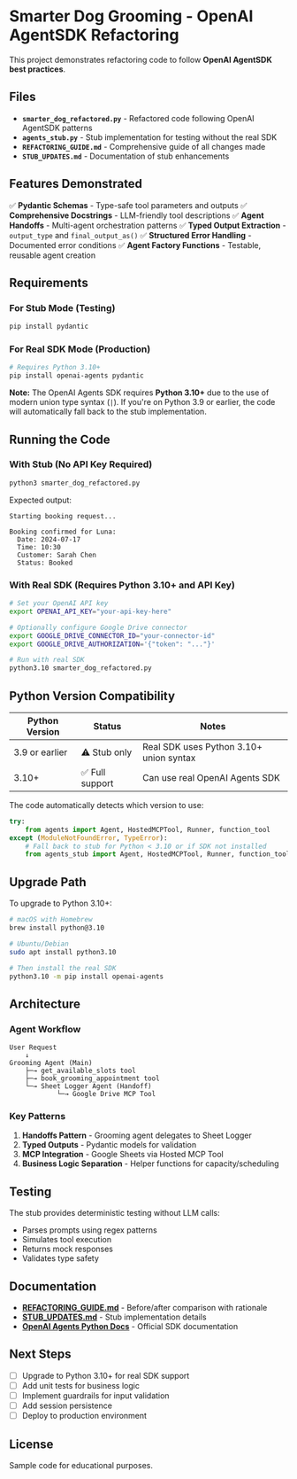# Smarter Dog Grooming - OpenAI AgentSDK Refactoring

This project demonstrates refactoring code to follow **OpenAI AgentSDK best practices**.

## Files

- **`smarter_dog_refactored.py`** - Refactored code following OpenAI AgentSDK patterns
- **`agents_stub.py`** - Stub implementation for testing without the real SDK
- **`REFACTORING_GUIDE.md`** - Comprehensive guide of all changes made
- **`STUB_UPDATES.md`** - Documentation of stub enhancements

## Features Demonstrated

✅ **Pydantic Schemas** - Type-safe tool parameters and outputs
✅ **Comprehensive Docstrings** - LLM-friendly tool descriptions
✅ **Agent Handoffs** - Multi-agent orchestration patterns
✅ **Typed Output Extraction** - `output_type` and `final_output_as()`
✅ **Structured Error Handling** - Documented error conditions
✅ **Agent Factory Functions** - Testable, reusable agent creation

## Requirements

### For Stub Mode (Testing)
```bash
pip install pydantic
```

### For Real SDK Mode (Production)
```bash
# Requires Python 3.10+
pip install openai-agents pydantic
```

**Note:** The OpenAI Agents SDK requires **Python 3.10+** due to the use of modern union type syntax (`|`). If you're on Python 3.9 or earlier, the code will automatically fall back to the stub implementation.

## Running the Code

### With Stub (No API Key Required)
```bash
python3 smarter_dog_refactored.py
```

Expected output:
```
Starting booking request...

Booking confirmed for Luna:
  Date: 2024-07-17
  Time: 10:30
  Customer: Sarah Chen
  Status: Booked
```

### With Real SDK (Requires Python 3.10+ and API Key)
```bash
# Set your OpenAI API key
export OPENAI_API_KEY="your-api-key-here"

# Optionally configure Google Drive connector
export GOOGLE_DRIVE_CONNECTOR_ID="your-connector-id"
export GOOGLE_DRIVE_AUTHORIZATION='{"token": "..."}'

# Run with real SDK
python3.10 smarter_dog_refactored.py
```

## Python Version Compatibility

| Python Version | Status | Notes |
|---------------|--------|-------|
| 3.9 or earlier | ⚠️ Stub only | Real SDK uses Python 3.10+ union syntax |
| 3.10+ | ✅ Full support | Can use real OpenAI Agents SDK |

The code automatically detects which version to use:
```python
try:
    from agents import Agent, HostedMCPTool, Runner, function_tool
except (ModuleNotFoundError, TypeError):
    # Fall back to stub for Python < 3.10 or if SDK not installed
    from agents_stub import Agent, HostedMCPTool, Runner, function_tool
```

## Upgrade Path

To upgrade to Python 3.10+:
```bash
# macOS with Homebrew
brew install python@3.10

# Ubuntu/Debian
sudo apt install python3.10

# Then install the real SDK
python3.10 -m pip install openai-agents
```

## Architecture

### Agent Workflow

```
User Request
    ↓
Grooming Agent (Main)
    ├─→ get_available_slots tool
    ├─→ book_grooming_appointment tool
    └─→ Sheet Logger Agent (Handoff)
            └─→ Google Drive MCP Tool
```

### Key Patterns

1. **Handoffs Pattern** - Grooming agent delegates to Sheet Logger
2. **Typed Outputs** - Pydantic models for validation
3. **MCP Integration** - Google Sheets via Hosted MCP Tool
4. **Business Logic Separation** - Helper functions for capacity/scheduling

## Testing

The stub provides deterministic testing without LLM calls:
- Parses prompts using regex patterns
- Simulates tool execution
- Returns mock responses
- Validates type safety

## Documentation

- **[REFACTORING_GUIDE.md](REFACTORING_GUIDE.md)** - Before/after comparison with rationale
- **[STUB_UPDATES.md](STUB_UPDATES.md)** - Stub implementation details
- **[OpenAI Agents Python Docs](https://github.com/openai/openai-agents-python)** - Official SDK documentation

## Next Steps

- [ ] Upgrade to Python 3.10+ for real SDK support
- [ ] Add unit tests for business logic
- [ ] Implement guardrails for input validation
- [ ] Add session persistence
- [ ] Deploy to production environment

## License

Sample code for educational purposes.
